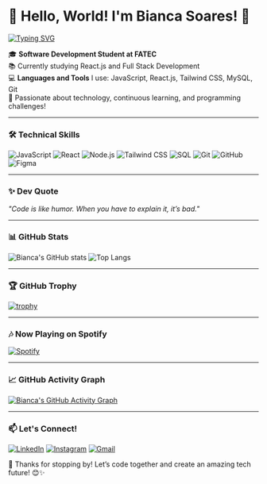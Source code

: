 # 🌟 Hello, World! I'm Bianca Soares! 🌟

[![Typing SVG](https://readme-typing-svg.herokuapp.com?font=Roboto&color=%2336BCF7&size=25&center=true&vCenter=true&width=600&lines=Front-End+Developer+%7C+Aspiring+Full+Stack;UI%2FUX+Designer+%7C+Tech+Enthusiast;Always+Learning+and+Growing+in+Tech)](https://git.io/typing-svg)

🎓 **Software Development Student at FATEC**  
📚 Currently studying React.js and Full Stack Development  
💻 **Languages and Tools** I use: JavaScript, React.js, Tailwind CSS, MySQL, Git  
🌱 Passionate about technology, continuous learning, and programming challenges!

---

### 🛠 **Technical Skills**

![JavaScript](https://img.shields.io/badge/-JavaScript-F7DF1E?style=flat&logo=JavaScript&logoColor=black)
![React](https://img.shields.io/badge/-React-61DAFB?style=flat&logo=react&logoColor=black)
![Node.js](https://img.shields.io/badge/-Node.js-339933?style=flat&logo=node.js&logoColor=white)
![Tailwind CSS](https://img.shields.io/badge/-Tailwind%20CSS-38B2AC?style=flat&logo=tailwind-css&logoColor=white)
![SQL](https://img.shields.io/badge/-SQL-4479A1?style=flat&logo=MySQL&logoColor=white)
![Git](https://img.shields.io/badge/-Git-F05032?style=flat&logo=git&logoColor=white)
![GitHub](https://img.shields.io/badge/-GitHub-181717?style=flat&logo=github&logoColor=white)
![Figma](https://img.shields.io/badge/-Figma-F24E1E?style=flat&logo=figma&logoColor=white)

---

### ✨ **Dev Quote**

_"Code is like humor. When you have to explain it, it’s bad."_

---

### 📊 **GitHub Stats**

![Bianca's GitHub stats](https://github-readme-stats.vercel.app/api?username=Ibellatrxx&show_icons=true&theme=radical)
![Top Langs](https://github-readme-stats.vercel.app/api/top-langs/?username=Ibellatrxx&layout=compact&theme=radical)

---

### 🏆 **GitHub Trophy**

[![trophy](https://github-profile-trophy.vercel.app/?username=Ibellatrxx&theme=radical)](https://github.com/Ibellatrxx/github-profile-trophy)

---

### 🎶 **Now Playing on Spotify**

[![Spotify](https://novatorem.vercel.app/api/spotify)](https://open.spotify.com/user/)

---

### 📈 **GitHub Activity Graph**

[![Bianca's GitHub Activity Graph](https://activity-graph.herokuapp.com/graph?username=Ibellatrxx&theme=react-dark)](https://github.com/Ibellatrxx)

---

### 📫 **Let's Connect!**

[![LinkedIn](https://img.shields.io/badge/-LinkedIn-0A66C2?style=flat&logo=LinkedIn&logoColor=white)](https://www.linkedin.com/in/bianca-soares-a18302216/)
[![Instagram](https://img.shields.io/badge/-Instagram-E4405F?style=flat&logo=Instagram&logoColor=white)](https://instagram.com/freitas.bibs)
[![Gmail](https://img.shields.io/badge/-Gmail-D14836?style=flat&logo=Gmail&logoColor=white)](mailto:youremail@gmail.com)

🌟 Thanks for stopping by! Let’s code together and create an amazing tech future! 😊✨

